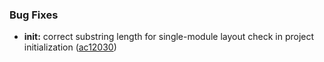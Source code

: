 ### Bug Fixes

* **init:** correct substring length for single-module layout check in project initialization ([ac12030](https://github.com/xraph/forge/commit/ac12030bbd4afce242c0ca08c3134facd394a3a8))
